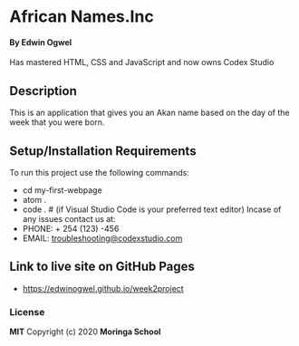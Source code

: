 #  African Names.Inc
#### By **Edwin Ogwel**
Has mastered HTML, CSS and JavaScript and now owns Codex Studio
## Description
This is an application that gives you an Akan name based on the day of the week that you were  born.

## Setup/Installation Requirements
To run this project use the following commands: 
* cd my-first-webpage
* atom .
* code .  # (if Visual Studio Code is your preferred text editor)
Incase of any issues contact us at:
* PHONE: + 254 (123) -456
* EMAIL: troubleshooting@codexstudio.com

## Link to live site on GitHub Pages
* https://edwinogwel.github.io/week2project

### License
**MIT**
Copyright (c) 2020 **Moringa School**